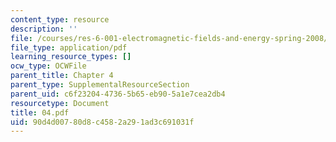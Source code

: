 ```yaml
---
content_type: resource
description: ''
file: /courses/res-6-001-electromagnetic-fields-and-energy-spring-2008/90d4d00780d8c4582a291ad3c691031f_04.pdf
file_type: application/pdf
learning_resource_types: []
ocw_type: OCWFile
parent_title: Chapter 4
parent_type: SupplementalResourceSection
parent_uid: c6f23204-4736-5b65-eb90-5a1e7cea2db4
resourcetype: Document
title: 04.pdf
uid: 90d4d007-80d8-c458-2a29-1ad3c691031f
---
```

